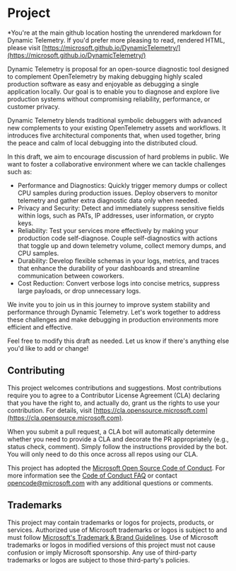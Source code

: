 # Project

*You're at the main github location hosting the unrendered markdown for Dynamic
Telemetry.  If you'd prefer more pleasing to read, rendered HTML, please visit
[https://microsoft.github.io/DynamicTelemetry/](https://microsoft.github.io/DynamicTelemetry/)

Dynamic Telemetry is proposal for an open-source diagnostic tool
designed to complement OpenTelemetry by making debugging highly scaled
production software as easy and enjoyable as debugging a single
application locally. Our goal is to enable you to diagnose and explore
live production systems without compromising reliability, performance,
or customer privacy.

Dynamic Telemetry blends traditional symbolic debuggers with advanced
new complements to your existing OpenTelemetry assets and workflows. It
introduces five architectural components that, when used together, bring
the peace and calm of local debugging into the distributed cloud.

In this draft, we aim to encourage discussion of hard problems in
public. We want to foster a collaborative environment where we can
tackle challenges such as:

- Performance and Diagnostics: Quickly trigger memory dumps or collect
    CPU samples during production issues. Deploy observers to monitor
    telemetry and gather extra diagnostic data only when needed.
- Privacy and Security: Detect and immediately suppress sensitive
    fields within logs, such as PATs, IP addresses, user information, or
    crypto keys.
- Reliability: Test your services more effectively by making your
    production code self-diagnose. Couple self-diagnostics with actions
    that toggle up and down telemetry volume, collect memory dumps, and
    CPU samples.
- Durability: Develop flexible schemas in your logs, metrics, and
    traces that enhance the durability of your dashboards and streamline
    communication between coworkers.
- Cost Reduction: Convert verbose logs into concise metrics, suppress
    large payloads, or drop unnecessary logs.

We invite you to join us in this journey to improve system stability and
performance through Dynamic Telemetry. Let's work together to address
these challenges and make debugging in production environments more
efficient and effective.

Feel free to modify this draft as needed. Let us know if there's
anything else you'd like to add or change!

## Contributing

This project welcomes contributions and suggestions. Most contributions
require you to agree to a Contributor License Agreement (CLA) declaring
that you have the right to, and actually do, grant us the rights to use
your contribution. For details, visit
[https://cla.opensource.microsoft.com](https://cla.opensource.microsoft.com).

When you submit a pull request, a CLA bot will automatically determine
whether you need to provide a CLA and decorate the PR appropriately
(e.g., status check, comment). Simply follow the instructions provided
by the bot. You will only need to do this once across all repos using
our CLA.

This project has adopted the [Microsoft Open Source Code of
Conduct](https://opensource.microsoft.com/codeofconduct/). For more
information see the [Code of Conduct
FAQ](https://opensource.microsoft.com/codeofconduct/faq/) or contact
<opencode@microsoft.com> with any additional questions or comments.

## Trademarks

This project may contain trademarks or logos for projects, products, or
services. Authorized use of Microsoft trademarks or logos is subject to
and must follow [Microsoft's Trademark & Brand
Guidelines](https://www.microsoft.com/en-us/legal/intellectualproperty/trademarks/usage/general).
Use of Microsoft trademarks or logos in modified versions of this
project must not cause confusion or imply Microsoft sponsorship. Any use
of third-party trademarks or logos are subject to those third-party's
policies.
